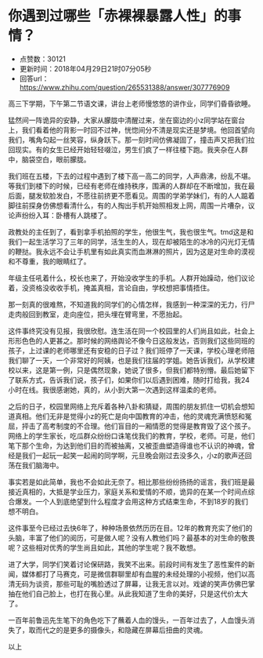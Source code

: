 # 你遇到过哪些「赤裸裸暴露人性」的事情？
- 点赞数：30121
- 更新时间：2018年04月29日21时07分05秒
- 回答url：https://www.zhihu.com/question/265531388/answer/307776909
<body>
 <p data-pid="K-ZaSiNU">高三下学期，下午第二节语文课，讲台上老师慢悠悠的讲作业，同学们昏昏欲睡。</p>
 <p data-pid="RP_dQmVb">猛然间一阵诡异的安静，大家从朦胧中清醒过来，坐在窗边的小z同学站在窗台上，我们看着他的背影一时回不过神，恍惚间分不清是现实还是梦境。他回首望向我们，嘴角勾起一丝笑容，纵身跃下。那一刻时间仿佛凝固了，撞击声又把我们拉回现实。有的女生已经开始轻轻啜泣，男生们疯了一样往楼下跑。我夹杂在人群中，脑袋空白，眼前朦胧。</p>
 <p data-pid="TkJezJam">我们班在五楼，下去的过程中遇到了楼下高一高二的同学，人声鼎沸，纷乱不堪。等我们到楼下的时候，已经有老师在维持秩序，围满的人群却在不断增加，我在最后面，腿发软脸发白，不愿往前挤更不愿看见。周围的学弟学妹们，有的人人踮着脚往前探身仿佛想看清什么，有的人掏出手机开始照相发上网，周围一片嘈杂，议论声纷纷入耳：卧槽有人跳楼了。</p>
 <p data-pid="jLBH2QhT">政教处的主任到了，看到拿手机拍照的学生，他很生气，我也很生气。tmd这是和我们一起生活学习了三年的同学，活生生的人，现在却被陌生的冰冷的闪光灯无情的鞭挞。我永远不会让手机里有如此真实而血淋淋的照片，因为这是对生命的漠视和不尊重，我的眼睛红了。</p>
 <p data-pid="ut_q4Pcd">年级主任吼着什么，校长也来了，开始没收学生的手机。人群开始躁动，他们议论着，没资格没收收手机，掩盖真相，言论自由，学校想把事情捂住。</p>
 <p data-pid="m8Gc5t1n">那一刻真的很难熬，不知道我的同学们的心情怎样，我感到一种深深的无力，行尸走肉般回到教室，走向座位，把头埋在臂弯里，不愿抬起。</p>
 <p data-pid="HOWU66II">这件事终究没有见报，我很欣慰。连生活在同一个校园里的人们尚且如此，社会上形形色色的人更甚之。那时候的网络舆论不像今日这般发达，否则我们这些同班的孩子，上过课的老师哪里还有安稳的日子过？我们班停了一天课，学校心理老师陪我们聊了一天，一个非常好的阿姨，也是我们往届的学姐。她告诉我们，从学校建校以来，这是第一例，只是偶然现象，她说了很多，但我们都特别懵。最后她留下了联系方式，告诉我们说，孩子们，如果你们以后遇到困难，随时打给我，我24小时在线。我很感谢她，真的，从小到大第一次遇到这样温柔的老师。</p>
 <p data-pid="hQdasaCL">之后的日子，校园里网络上充斥着各种八卦和猜疑，周围的朋友抓住一切机会想知道真相。他们无非是觉得小z的死亡是向中国教育的冲击，他的灵魂充满愤怒和冤屈，抨击了高考制度的不合理。他们盲目的一厢情愿的觉得是教育毁了这个孩子。网络上的学生家长，吃瓜群众纷纷口诛笔伐我们的教育，学校，老师。可是，他们笔下那个生命，为达到他们目的而被抽离，又被歪曲塑造得谁也不认识的神魂，曾经是我们一起玩一起笑一起闹的同学啊，元旦晚会刚过去没多久，小z的歌声还回荡在我们脑海中。</p>
 <p data-pid="W4_Nwgvm">事实若是如此简单，我也不会如此无奈了。相比那些纷纷扬扬的谣言，我们班是最接近真相的，大抵是学业压力，家庭关系和爱情的不顺，诡异的在某一个时间点综合爆发。一个人到底绝望到什么程度才会用这种方式结束生命，不到18岁的我们想不明白。</p>
 <p data-pid="yN7KhyLj">这件事至今已经过去快6年了，种种场景依然历历在目。12年的教育充实了他们的头脑，丰富了他们的阅历，可是做人呢？没有人教他们吗？最基本的对生命的敬畏呢？这些相对优秀的学生尚且如此，其他的学生呢？我不敢想。</p>
 <p data-pid="LHtI574K">进了大学，同学们笑着讨论保研路，我笑不出来。前段时间有发生了恶性案件的新闻，媒体都打了马赛克，可是微信群聊里却有血腥的未经处理的小视频，他们以高清无码为谈资，那些可耻的嘴脸透过了屏幕，让我无言以对。戏谑的笑声仿佛巴掌抽在他们自己脸上，也打在我心里。从此我知道了生命的美好，只是这代价太大了。</p>
 <p data-pid="kyFs1J0U">一百年前鲁迅先生笔下的角色吃下了蘸着人血的馒头，一百年过去了，人血馒头消失了，取而代之的是更多的摄像头，和隐藏在屏幕后扭曲的灵魂。</p>
 <p data-pid="mnexYY4c">以上</p>
</body>
